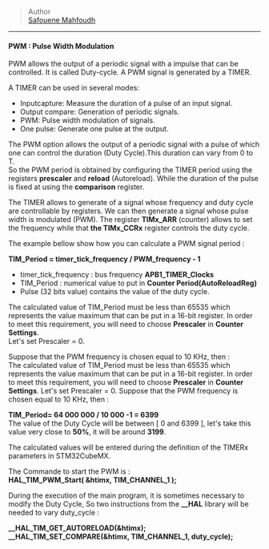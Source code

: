 > Author  
> [Safouene Mahfoudh](https://github.com/Safouene-Mahfoudh)





---
#### PWM : Pulse Width Modulation

PWM allows the output of a periodic signal with a impulse that can be controlled. It is called Duty-cycle. A PWM signal is generated by a TIMER.  

A TIMER can be used in several modes:  

- Inputcapture: Measure the duration of a pulse of an input signal.
- Output compare: Generation of periodic signals.
- PWM: Pulse width modulation of signals.
- One pulse: Generate one pulse at the output.

The PWM option allows the output of a periodic signal with a pulse of which one can control the duration (Duty Cycle).This duration can vary from 0 to T.  
So the PWM period is obtained by configuring the TIMER period using the registers **prescaler** and **reload** (Autoreload). While the duration of the pulse is fixed at using the **comparison** register.  

The TIMER allows to generate of a signal whose frequency and duty cycle are controllable by registers. We can then generate a signal whose pulse width is modulated (PWM). The register **TIMx_ARR** (counter) allows to set the frequency while that **the TIMx_CCRx** register controls the duty cycle.  

The example bellow show how you can calculate a PWM signal period :  

**TIM_Period = timer_tick_frequency / PWM_frequency - 1**

* timer_tick_frequency : bus frequency **APB1_TIMER_Clocks**
* TIM_Period : numerical value to put in **Counter Period(AutoReloadReg)**
* Pulse (32 bits value) contains the value of the duty cycle.

The calculated value of TIM_Period must be less than 65535 which represents the value maximum that can be put in a 16-bit register. In order to meet this requirement, you will need to choose **Prescaler** in **Counter Settings**.  
Let's set Prescaler = 0.

Suppose that the PWM frequency is chosen equal to 10 KHz, then :  
The calculated value of TIM_Period must be less than 65535 which represents the value maximum that can be put in a 16-bit register. In order to meet this requirement, you will need to choose **Prescaler** in **Counter Settings**.
Let's set Prescaler = 0.
Suppose that the PWM frequency is chosen equal to 10 KHz, then :

**TIM_Period= 64 000 000 / 10 000 -1 = 6399**  
The value of the Duty Cycle will be between [ 0 and 6399 ], let's take this value very close to **50%**, it will be around **3199**.    

The calculated values will be entered during the definition of the TIMERx parameters in STM32CubeMX.

The Commande to start the PWM is :  
**HAL_TIM_PWM_Start( &htimx, TIM_CHANNEL_1 );**

During the execution of the main program, it is sometimes necessary to modify the Duty Cycle, So two instructions from the **__HAL** library will be needed to vary duty_cycle :  

**__HAL_TIM_GET_AUTORELOAD(&htimx);**  
**__HAL_TIM_SET_COMPARE(&htimx, TIM_CHANNEL_1, duty_cycle);**

